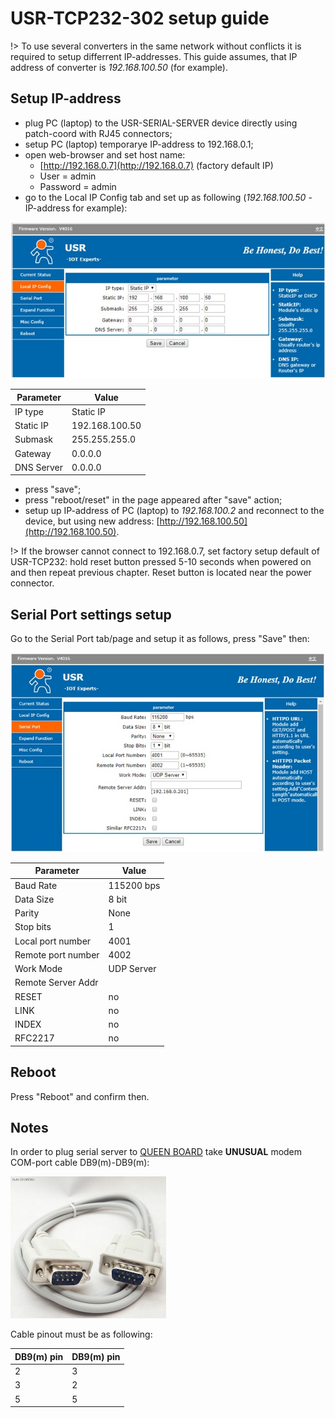 # USR-TCP232-302 setup guide

!> To use several converters in the same network without conflicts it is required to setup differrent IP-addresses. This guide assumes, that IP address of converter is _192.168.100.50_ (for example).


## Setup IP-address  
- plug PC (laptop) to the USR-SERIAL-SERVER  device directly using patch-coord with RJ45 connectors;  
- setup PC (laptop) temporarye IP-address to 192.168.0.1;  
- open web-browser and set host name:  
  - [http://192.168.0.7](http://192.168.0.7) (factory default IP)
  - User = admin  
  - Password = admin  
- go to the Local IP Config tab and set up as following (_192.168.100.50_ - IP-address for example):

![usr_302_ip](assets/screen/usr_302_ip.jpg)

| Parameter  | Value          |
|------------|----------------|
| IP type    | Static IP      |
| Static IP  | 192.168.100.50 |
| Submask    | 255.255.255.0  |
| Gateway    | 0.0.0.0        |
| DNS Server | 0.0.0.0        |

- press "save";  
- press "reboot/reset" in the page appeared after "save" action;  
- setup up IP-address of PC (laptop) to _192.168.100.2_ and reconnect to the device, but using new address: [http://192.168.100.50](http://192.168.100.50).


!> If the browser cannot connect to 192.168.0.7, set factory setup default of USR-TCP232: hold reset button pressed 5-10 seconds when powered on and then repeat previous chapter. Reset button is located near the power connector.

## Serial Port settings setup

Go to the Serial Port tab/page and setup it as follows, press "Save" then:

![usr_302_rs232](assets/screen/usr_302_rs232.jpg)

| Parameter          | Value      |
|--------------------|------------|
| Baud Rate          | 115200 bps |
| Data Size          | 8 bit      |
| Parity             | None       |
| Stop bits          | 1          |
| Local port number  | 4001       |
| Remote port number | 4002       |
| Work Mode          | UDP Server |
| Remote Server Addr |            |
| RESET              | no         |
| LINK               | no         |
| INDEX              | no         |
| RFC2217            | no         |

## Reboot

Press "Reboot" and confirm then.

## Notes

In order to plug serial server to [QUEEN BOARD](queen_board) take **UNUSUAL** modem COM-port cable DB9(m)-DB9(m):  

![usr_302_rs232](assets/photo/db9m_db9m_cable_1.png 'size=200')

Cable pinout must be as following:

| DB9(m) pin | DB9(m) pin |
|------------|------------|
| 2          | 3          |
| 3          | 2          |
| 5          | 5          |




